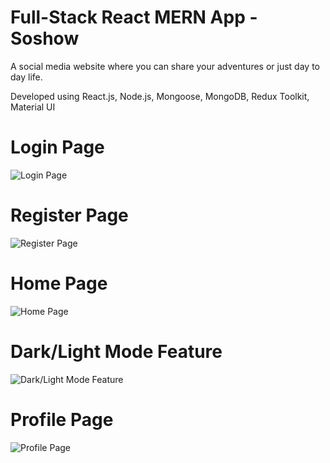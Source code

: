# Full-Stack React MERN App - Soshow
A social media website where you can share your adventures or just day to day life.

Developed using React.js, Node.js, Mongoose, MongoDB, Redux Toolkit, Material UI

# Login Page
![Login Page](https://i.imgur.com/5tbfS8o.png)

# Register Page
![Register Page](https://i.imgur.com/yFxU4L4.png)

# Home Page
![Home Page](https://i.imgur.com/qsVacLE.png)

# Dark/Light Mode Feature
![Dark/Light Mode Feature](https://i.imgur.com/kHakRaL.png)

# Profile Page
![Profile Page](https://i.imgur.com/GNg0b6r.png)
